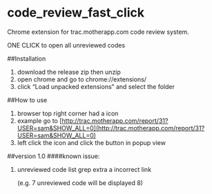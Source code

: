 # code_review_fast_click
Chrome extension for trac.motherapp.com code review system. 

ONE CLICK to open all unreviewed codes


##Installation
1. download the release zip then unzip
2. open chrome and go to chrome://extensions/
3. click “Load unpacked extensions” and select the folder


##How to use
1. browser top right corner had a icon
2. example go to [http://trac.motherapp.com/report/31?USER=sam&SHOW_ALL=0](http://trac.motherapp.com/report/31?USER=sam&SHOW_ALL=0)
3. left click the icon and click the button in popup view 

##version 1.0
####known issue:
1. unreviewed code list grep extra a incorrect link
	
	(e.g. 7 unreviewed code will be displayed 8)





